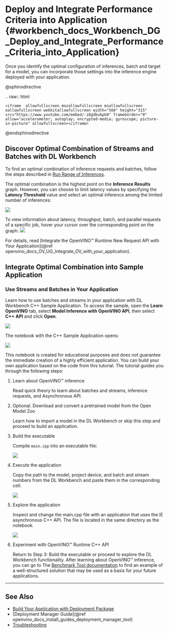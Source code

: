 # Deploy and Integrate Performance Criteria into Application {#workbench_docs_Workbench_DG_Deploy_and_Integrate_Performance_Criteria_into_Application}

Once you identify the optimal configuration of inferences, batch and target for a model, you can incorporate those
settings into the inference engine deployed with your application.

@sphinxdirective

.. raw:: html

    <iframe  allowfullscreen mozallowfullscreen msallowfullscreen oallowfullscreen webkitallowfullscreen width="560" height="315" src="https://www.youtube.com/embed/-i8gdbukpU4" frameborder="0" allow="accelerometer; autoplay; encrypted-media; gyroscope; picture-in-picture" allowfullscreen></iframe>

@endsphinxdirective


## <a name="discover">Discover Optimal Combination of Streams and Batches with DL Workbench</a>

To find an optimal combination of inference requests and batches, follow the steps described in [Run Range of Inferences](Run_Single_Inference.md).  

The optimal combination is the highest point on the **Inference Results** graph. However, you can choose to limit latency values by specifying the **Latency Threshold** value and select an optimal inference among the limited number of inferences:

![](img/deployment_package/deployment_package_01.png)

To view information about latency, throughput, batch, and parallel requests of a specific job, hover your cursor over the corresponding point on the graph:
![](img/deployment_package/deployment_package_02.png)

For details, read [Integrate the OpenVINO™ Runtime New Request API with Your Application](@ref openvino_docs_OV_UG_Integrate_OV_with_your_application).

## Integrate Optimal Combination into Sample Application

### Use Streams and Batches in Your Application 

Learn how to use batches and streams in your application with DL Workbench C++ Sample Application.
To access the sample, open the **Learn OpenVINO** tab, select **Model Inference with OpenVINO API**, then select **C++ API** and click **Open**. 

![](img/csample.png)

The notebook with the C++ Sample Application opens:

![](img/sample_jupyter.png)

This notebook is created for educational purposes and does not guarantee the immediate creation of a highly efficient application. You can build your own application based on the code from this tutorial. The tutorial guides you through the following steps:

1. Learn about OpenVINO™ inference  

      Read quick theory to learn about batches and streams, inference requests, and Asynchronous API. 

2. Optional. Download and convert a pretrained model from the Open Model Zoo

      Learn how to import a model in the DL Workbench or skip this step and proceed to build an application.

3. Build the executable

     Compile `main.cpp` into an executable file:

     ![](img/maincpp.png)

4. Execute the application

     Copy the path to the model, project device, and batch and stream numbers from the DL Workbench and paste them in the corresponding cell:

     ![](img/execute_app.png)

5. Explore the application 

     Inspect and change the main.cpp file with an application that uses the IE asynchronous C++ API. The file is located in the same directory as the notebook.

     ![](img/main_file.png)

6. Experiment with OpenVINO™ Runtime C++ API
 
     Return to Step 3: Build the executable or proceed to explore the DL Workbench functionality.
     After learning about OpenVINO™ inference, you can go to The [Benchmark Tool documentation](https://docs.openvino.ai/latest/openvino_inference_engine_samples_benchmark_app_README.html) to find an example of a well-structured solution that may be used as a basis for your future applications.

---
## See Also

* [Build Your Application with Deployment Package](Deployment_Package.md)
* [Deployment Manager Guide](@ref openvino_docs_install_guides_deployment_manager_tool)
* [Troubleshooting](Troubleshooting.md)